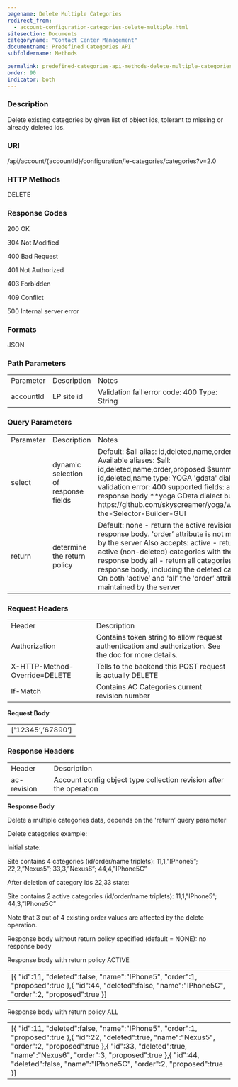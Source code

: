 ```yaml
---
pagename: Delete Multiple Categories
redirect_from:
  - account-configuration-categories-delete-multiple.html
sitesection: Documents
categoryname: "Contact Center Management"
documentname: Predefined Categories API
subfoldername: Methods

permalink: predefined-categories-api-methods-delete-multiple-categories.html
order: 90
indicator: both
---
```


### Description

Delete existing categories by given list of object ids, tolerant to missing or already deleted ids.

### URI

/api/account/{accountId}/configuration/le-categories/categories?v=2.0

### HTTP Methods

DELETE

### Response Codes

200 OK

304 Not Modified

400 Bad Request

401 Not Authorized

403 Forbidden

409 Conflict

500 Internal server error

### Formats

JSON

### Path Parameters

<table>
  <tr>
    <td>Parameter</td>
    <td>Description</td>
    <td>Notes</td>
  </tr>
  <tr>
    <td>accountId</td>
    <td>LP site id</td>
    <td>Validation fail error code: 400
Type: String </td>
  </tr>
</table>


### Query Parameters

<table>
  <tr>
    <td>Parameter</td>
    <td>Description</td>
    <td>Notes</td>
  </tr>
  <tr>
    <td>select</td>
    <td>dynamic selection of response fields</td>
    <td>Default: $all alias: id,deleted,name,order,proposed
Available aliases:
$all: id,deleted,name,order,proposed
$summary: id,deleted,name
type: YOGA 'gdata' dialect
validation error: 400
supported fields: any in response body
**yoga GData dialect builder url:
https://github.com/skyscreamer/yoga/wiki/Using-the-Selector-Builder-GUI</td>
  </tr>
  <tr>
    <td>return</td>
    <td>determine the return policy </td>
    <td>Default: none - return the active revision with no response body. 'order’ attribute is not maintained by the server
Also accepts:
active - return all active (non-deleted) categories with the response body
all - return all categories with the response body, including the deleted categories
On both 'active’ and 'all’ the 'order’ attribute is maintained by the server</td>
  </tr>
</table>


### Request Headers

<table>
  <tr>
    <td>Header</td>
    <td>Description</td>
  </tr>
  <tr>
    <td>Authorization</td>
    <td>Contains token string to allow request authentication and authorization. See the doc for more details.</td>
  </tr>
  <tr>
    <td>X-HTTP-Method-Override=DELETE</td>
    <td>Tells to the backend this POST request is actually DELETE</td>
  </tr>
  <tr>
    <td>If-Match</td>
    <td>Contains AC Categories current revision number</td>
  </tr>
</table>


**Request Body**

<table>
  <tr>
    <td>['12345’,’67890’]</td>
  </tr>
</table>


### Response Headers

<table>
  <tr>
    <td>Header</td>
    <td>Description</td>
  </tr>
  <tr>
    <td>ac-revision</td>
    <td>Account config object type collection revision after the operation</td>
  </tr>
</table>


**Response Body**

Delete a multiple categories data, depends on the 'return’ query parameter

Delete categories example:

Initial state:

Site contains 4 categories (id/order/name triplets): 11,1,"IPhone5”; 22,2,”Nexus5”; 33,3,”Nexus6”; 44,4,”IPhone5C”

After deletion of category ids 22,33 state:

Site contains 2 active categories (id/order/name triplets): 11,1,"IPhone5”; 44,3,”IPhone5C”

Note that 3 out of 4 existing order values are affected by the delete operation.

Response body without return policy specified (default = NONE): no response body

Response body with return policy ACTIVE

<table>
  <tr>
    <td>[{
        "id":11,
        "deleted":false,
        "name":"IPhone5",
        "order":1,
        "proposed":true
 },{
        "id":44,
        "deleted":false,
        "name":"IPhone5C",
        "order":2,
        "proposed":true
 }]</td>
  </tr>
</table>


Response body with return policy ALL

<table>
  <tr>
    <td>[{
        "id":11,
        "deleted":false,
        "name":"IPhone5",
        "order":1,
        "proposed":true
 },{
        "id":22,
        "deleted":true,
        "name":"Nexus5",
        "order":2,
        "proposed":true
 },{
        "id":33,
        "deleted":true,
        "name":"Nexus6",
        "order":3,
        "proposed":true
 },{
        "id":44,
        "deleted":false,
        "name":"IPhone5C",
        "order":2,
        "proposed":true
 }]</td>
  </tr>
</table>
